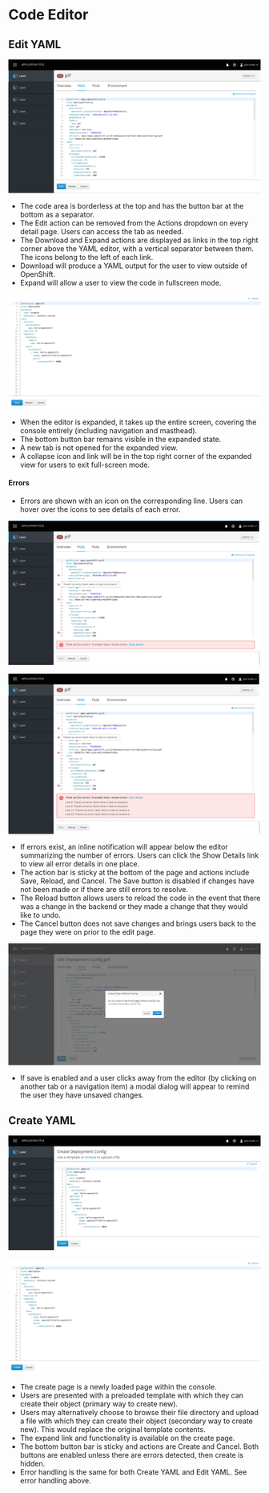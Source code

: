 # Code Editor

## Edit YAML

![pic 1](img/1.png)

- The code area is borderless at the top and has the button bar at the bottom as a separator.
- The Edit action can be removed from the Actions dropdown on every detail page. Users can access the tab as needed.
- The Download and Expand actions are displayed as links in the top right corner above the YAML editor, with a vertical separator between them. The icons belong to the left of each link.
- Download will produce a YAML output for the user to view outside of OpenShift.
- Expand will allow a user to view the code in fullscreen mode.

![pic 2](img/2.png)

- When the editor is expanded, it takes up the entire screen, covering the console entirely (including navigation and masthead).
- The bottom button bar remains visible in the expanded state.
- A new tab is not opened for the expanded view.
- A collapse icon and link will be in the top right corner of the expanded view for users to exit full-screen mode.

#### Errors
- Errors are shown with an icon on the corresponding line. Users can hover over the icons to see details of each error.

![pic 3](img/3.png)

![pic 4](img/4.png)

- If errors exist, an inline notification will appear below the editor summarizing the number of errors. Users can click the Show Details link to view all error details in one place.
- The action bar is sticky at the bottom of the page and actions include Save, Reload, and Cancel. The Save button is disabled if changes have not been made or if there are still errors to resolve.
- The Reload button allows users to reload the code in the event that there was a change in the backend or they made a change that they would like to undo.
- The Cancel button does not save changes and brings users back to the page they were on prior to the edit page.

![pic 5](img/5.png)

- If save is enabled and a user clicks away from the editor (by clicking on another tab or a navigation item) a modal dialog will appear to remind the user they have unsaved changes.

## Create YAML
![pic 6](img/6.png)

![pic 7](img/7.png)

- The create page is a newly loaded page within the console.
- Users are presented with a preloaded template with which they can create their object (primary way to create new).
- Users may alternatively choose to browse their file directory and upload a file with which they can create their object (secondary way to create new). This would replace the original template contents.
- The expand link and functionality is available on the create page.
- The bottom button bar is sticky and actions are Create and Cancel. Both buttons are enabled unless there are errors detected, then create is hidden.
- Error handling is the same for both Create YAML and Edit YAML. See error handling above.
